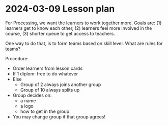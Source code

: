 # 2024-03-09 Lesson plan

For Processing, we want the learners to work together more.
Goals are: (1) learners get to know each other, (2) learners
feel more involved in the course, (3) shorter queue to get access to teachers.

One way to do that, is to form teams based on skill level.
What are rules for teams?

Procedure:

- Order learners from lesson cards
- If 1 diplom: free to do whatever
- Else
    - Group of 2 always joins another group
    - Group of 10 always splits up
- Group decides on:
    - a name
    - a logo
    - how to get in the group
- You may change group if that group agrees!
